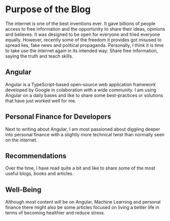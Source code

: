 # Purpose of the Blog

The internet is one of the best inventions ever. It gave billions of people access to free information and the opportunity to share their ideas, opinions and believes. It was designed to be open for everyone and tried everyone
equally. However, recently some of the freedom it provides got misused to
spread lies, fake news and political propaganda. Personally, I think it is
time to take use the internet again in its intended way: Share free
information, saying the truth and teach skills.

## Angular
Angular is a TypeScript-based open-source web application framework developed
by Google in colaboration with a wide community. I am using Angular on a
daily bases and like to share some best-practices or solutions that have just
worked well for me.

## Personal Finance for Developers
Next to writing about Angular, I am most passioned about diggiing deeper into personal finance with a slightly more technical twist than normally seen on the internet.

## Recommendations
Over the time, I have read quite a bit and like to share some of the most useful blogs, books and articles.

## Well-Being
Although most content will be on Angular, Machine Learning and personal finance there might also be some articles focused on living a better life
in terms of becoming healthier and reduce stress.
